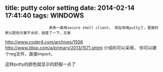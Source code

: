 title: putty color setting
date: 2014-02-14 17:41:40
tags: WINDOWS
---


						原来一直用secure shell client， 现在改用putty了，里面的默认配色方案不太好，就查了一下，文章
http://www.coder4.com/archives/1506
http://www.ldisp.com/a/primary/2013/1571.shtml
介绍的可以采用， 你可以建个reg文件，直接import，

这样putty的颜色就显示的舒服一点了                                   